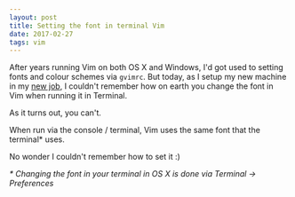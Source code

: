 ```yaml
---
layout: post
title: Setting the font in terminal Vim
date: 2017-02-27
tags: vim
---
```


After years running Vim on both OS X and Windows, I'd got used to setting fonts
and colour schemes via `gvimrc`. But today, as I setup my new machine in my [new
job](http://www.sageone.com), I couldn't remember how on earth you change the font in Vim when running
it in Terminal.

As it turns out, you can't.

When run via the console / terminal, Vim uses the same font that the terminal*
uses.

No wonder I couldn't remember how to set it :)

_* Changing the font in your terminal in OS X is done via Terminal ->
Preferences_
